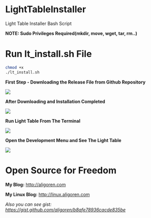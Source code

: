 # LightTableInstaller

Light Table Installer Bash Script

**NOTE: Sudo Privileges Required(mkdir, move, wget, tar, rm..)**

# Run lt_install.sh File

```bash
chmod +x
./lt_install.sh
```

**First Step - Downloading the Release File from Github Repository**

![](https://cloud.githubusercontent.com/assets/4205423/10865682/8eb29d8e-801c-11e5-9675-e619892119e9.png)

**After Downloading and Installation Completed**

![](https://cloud.githubusercontent.com/assets/4205423/10865679/8eab39e0-801c-11e5-93c1-48e4854860f0.png)

**Run Light Table From The Terminal**

![](https://cloud.githubusercontent.com/assets/4205423/10865680/8ead9992-801c-11e5-95ca-a93c79826669.png)

**Open the Development Menu and See The Light Table**

![](https://cloud.githubusercontent.com/assets/4205423/10865681/8eb0f3f8-801c-11e5-9359-eef530001b84.png)

# Open Source for Freedom

**My Blog:** http://aligoren.com

**My Linux Blog:** http://linux.aligoren.com

*Also you can see gist: https://gist.github.com/aligoren/b8afe78936cacde835be*
